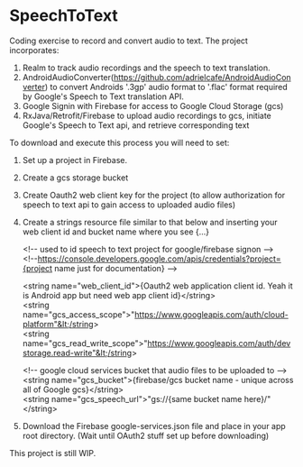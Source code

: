 # SpeechToText
Coding exercise to record and convert audio to text. The project incorporates:

1. Realm to track audio recordings and the speech to text translation.
2. AndroidAudioConverter(https://github.com/adrielcafe/AndroidAudioConverter) to convert Androids '.3gp' audio format to '.flac' format required by Google's Speech to Text translation API.
3. Google Signin with Firebase for access to Google Cloud Storage (gcs)
4. RxJava/Retrofit/Firebase to upload audio recordings to gcs, initiate Google's Speech to Text api, and retrieve corresponding text

To download and execute this process you will need to set:
1. Set up a project in Firebase.
2. Create a gcs storage bucket
3. Create Oauth2 web client key for the project (to allow authorization for speech to text api to gain access to uploaded audio files)
4. Create a strings resource file similar to that below and inserting your web client id and bucket name where you see {...}

    &lt;!-- used to id speech to text project for google/firebase signon --&gt;  
    &lt;!--https://console.developers.google.com/apis/credentials?project={project name just for documentation} --&gt;  
    
    &lt;string name="web_client_id"&gt;{Oauth2 web application client id. Yeah it is Android app but need web app client id}&lt;/string&gt;  
    &lt;string name="gcs_access_scope"&gt;"https://www.googleapis.com/auth/cloud-platform"&lt;/string&gt;  
    &lt;string name="gcs_read_write_scope"&gt;"https://www.googleapis.com/auth/devstorage.read-write"&lt;/string&gt;  

    &lt;!-- google cloud services bucket that audio files to be uploaded to --&gt;  
    &lt;string name="gcs_bucket"&gt;{firebase/gcs bucket name - unique across all of Google gcs}&lt;/string&gt;  
    &lt;string name="gcs_speech_url"&gt;"gs://{same bucket name here}/"&lt;/string&gt;    

5. Download the Firebase google-services.json file and place in your app root directory. (Wait until OAuth2 stuff set up before downloading)


This project is still WIP.

